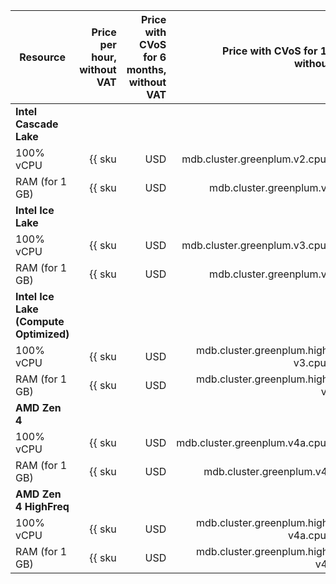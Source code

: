 | Resource | Price per hour,<br>without VAT | Price with CVoS for 6 months,<br>without VAT | Price with CVoS for 1 year,<br>without VAT |
|---------------|-------------------------------------------------------:|------------------------------------------------------------------------------------:|------------------------------------------------------------------------------------:|
| **Intel Cascade Lake** |
| 100% vCPU | {{ sku|USD|mdb.cluster.greenplum.v2.cpu.c100|string }} | — | — |
| RAM (for 1 GB) | {{ sku|USD|mdb.cluster.greenplum.v2.ram|string }} | — | — |
| **Intel Ice Lake** |
| 100% vCPU | {{ sku|USD|mdb.cluster.greenplum.v3.cpu.c100|string }} | {{ sku|USD|v1.commitment.selfcheckout.m6.mdb.greenplum.cpu.c100.v3|string }} (-15%) | {{ sku|USD|v1.commitment.selfcheckout.y1.mdb.greenplum.cpu.c100.v3|string }} (-22%) |
| RAM (for 1 GB) | {{ sku|USD|mdb.cluster.greenplum.v3.ram|string }} | {{ sku|USD|v1.commitment.selfcheckout.m6.mdb.greenplum.ram.v3|string }} (-15%) | {{ sku|USD|v1.commitment.selfcheckout.y1.mdb.greenplum.ram.v3|string }} (-22%) |
| **Intel Ice Lake (Compute Optimized)** |
| 100% vCPU | {{ sku|USD|mdb.cluster.greenplum.highfreq-v3.cpu.c100|string }} | — | — |
| RAM (for 1 GB) | {{ sku|USD|mdb.cluster.greenplum.highfreq-v3.ram|string }} | — | — |
| **AMD Zen 4** |
| 100% vCPU | {{ sku|USD|mdb.cluster.greenplum.v4a.cpu.c100|string }} | {{ sku|USD|v1.commitment.selfcheckout.m6.mdb.greenplum.cpu.c100.v4a|string }} (-15%) | {{ sku|USD|v1.commitment.selfcheckout.y1.mdb.greenplum.cpu.c100.v4a|string }} (-22%) |
| RAM (for 1 GB) | {{ sku|USD|mdb.cluster.greenplum.v4a.ram|string }} | {{ sku|USD|v1.commitment.selfcheckout.m6.mdb.greenplum.ram.v4a|string }} (-15%) | {{ sku|USD|v1.commitment.selfcheckout.y1.mdb.greenplum.ram.v4a|string }} (-22%) |
| **AMD Zen 4 HighFreq** |
| 100% vCPU | {{ sku|USD|mdb.cluster.greenplum.highfreq-v4a.cpu.c100|string }} | — | — |
| RAM (for 1 GB) | {{ sku|USD|mdb.cluster.greenplum.highfreq-v4a.ram|string }} | — | — |
